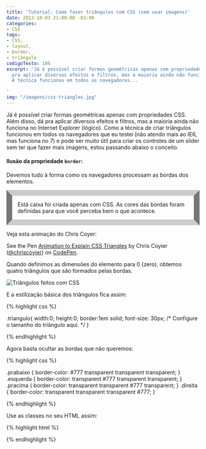 ```yaml
---
title: 'Tutorial: Como fazer triângulos com CSS (sem usar imagens)'
date: 2013-10-03 21:00:00 -03:00
categories:
- CSS
tags:
- CSS,
- layout,
- border,
- triângulo
codigoTexto: 106
excerpt: 'Já é possível criar formas geométricas apenas com propriedades CSS... dá
  pra aplicar diversos efeitos e filtros, mas a maioria ainda não funciona no IE (lógico).
  A técnica funcionou em todos os navegadores...

'
img: "/imagens/css-triangles.jpg"
---
```


Já é possível criar formas geométricas apenas com propriedades CSS. Além disso, dá pra aplicar diversos efeitos e filtros, mas a maioria ainda não funciona no Internet Explorer (lógico). Como a técnica de criar triângulos funcionou em todos os navegadores que eu testei (não atendo mais ao IE6, mas funciona no 7) e pode ser muito útil para criar os controles de um slider sem ter que fazer mais imagens, estou passando abaixo o conceito.

#### Ilusão da propriedade `border`:

Devemos tudo à forma como os navegadores processam as bordas dos elementos.

<div class="wrapper" style="border:15px solid;border-color:#ccc #777;padding:1em;">Está caixa foi criada apenas com CSS. As cores das bordas foram definidas para que você perceba bem o que acontece.</div>

Veja esta animação do Chris Coyer:

<div class="wrapper">
    <p data-height="380" data-theme-id="1572" data-slug-hash="lotjh" data-default-tab="result" data-user="chriscoyier" class='codepen'>See the Pen <a href='http://codepen.io/chriscoyier/pen/lotjh/'>Animation to Explain CSS Triangles</a> by Chris Coyier (<a href='http://codepen.io/chriscoyier'>@chriscoyier</a>) on <a href='http://codepen.io'>CodePen</a>.</p>
    <script async src="//assets.codepen.io/assets/embed/ei.js"></script>
</div>

Quando definimos as dimensões do elemento para 0 (zero), obtemos quatro triângulos que são formados pelas bordas.

![Triângulos feitos com CSS](https://i.stack.imgur.com/cojBG.gif)

E a estilização básica dos triângulos fica assim:


{% highlight css %}

.triangulo{
   width:0;
   height:0;
   border:1em solid;
   font-size: 30px; /* Configure o tamanho do triângulo aqui. */
}

{% endhighlight %}


Agora basta ocultar as bordas que não queremos:


{% highlight css %}

.prabaixo { border-color: #777 transparent transparent transparent; }
.esquerda { border-color: transparent #777 transparent transparent; }
.pracima  { border-color: transparent transparent #777 transparent; }
.direita  { border-color: transparent transparent transparent #777; }

{% endhighlight %}


Use as classes no seu HTML assim:


{% highlight html %}

<div class="triangulo direita"></div>
<div class="triangulo esquerda"></div>
<div class="triangulo pracima"></div>
<div class="triangulo prabaixo"></div>

{% endhighlight %}
